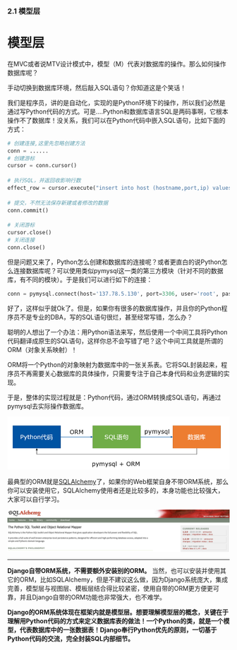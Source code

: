 ### 2.1 模型层

# 模型层

在MVC或者说MTV设计模式中，模型（M）代表对数据库的操作。那么如何操作数据库呢？

手动切换到数据库环境，然后敲入SQL语句？你知道这是个笑话！

我们是程序员，讲的是自动化，实现的是Python环境下的操作，所以我们必然是通过写Python代码的方式。可是....Python和数据库语言SQL是两码事啊，它根本操作不了数据库！没关系，我们可以在Python代码中嵌入SQL语句，比如下面的方式：

```python
# 创建连接,这里先忽略创建方法
conn = ......
# 创建游标
cursor = conn.cursor()

# 执行SQL，并返回收影响行数
effect_row = cursor.execute("insert into host (hostname,port,ip) values('ubuntu','22','10.0.0.2');")

# 提交，不然无法保存新建或者修改的数据
conn.commit()

# 关闭游标
cursor.close()
# 关闭连接
conn.close()
```

但是问题又来了，Python怎么创建和数据库的连接呢？或者更直白的说Python怎么连接数据库呢？可以使用类似pymysql这一类的第三方模块（针对不同的数据库，有不同的模块）。于是我们可以进行如下的连接：

```python
conn = pymysql.connect(host='137.78.5.130', port=3306, user='root', passwd='123456', db='test')
```

好了，这样似乎就Ok了。但是，如果你有很多的数据库操作，并且你的Python程序员不是专业的DBA，写的SQL语句很烂，甚至经常写错，怎么办？

聪明的人想出了一个办法：用Python语法来写，然后使用一个中间工具将Python代码翻译成原生的SQL语句，这样你总不会写错了吧？这个中间工具就是所谓的ORM（对象关系映射）！

ORM将一个Python的对象映射为数据库中的一张关系表。它将SQL封装起来，程序员不再需要关心数据库的具体操作，只需要专注于自己本身代码和业务逻辑的实现。

于是，整体的实现过程就是：Python代码，通过ORM转换成SQL语句，再通过pymysql去实际操作数据库。

![img](图片\2019-10-09-154221.png)

最典型的ORM就是[SQLAlchemy](http://www.sqlalchemy.org/)了，如果你的Web框架自身不带ORM系统，那么你可以安装使用它，SQLAlchemy使用者还是比较多的，本身功能也比较强大，大家可以自行学习。

![img](图片\2019-10-09-154344.png)

------

**Django自带ORM系统，不需要额外安装别的ORM。** 当然，也可以安装并使用其它的ORM，比如SQLAlchemy，但是不建议这么做，因为Django系统庞大，集成完善，模型层与视图层、模板层结合得比较紧密，使用自带的ORM更方便更可靠，并且Django自带的ORM功能也非常强大，也不难学。

**Django的ORM系统体现在框架内就是模型层。想要理解模型层的概念，关键在于理解用Python代码的方式来定义数据库表的做法！一个Python的类，就是一个模型，代表数据库中的一张数据表！Django奉行Python优先的原则，一切基于Python代码的交流，完全封装SQL内部细节。**

